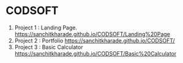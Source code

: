 # CODSOFT
1) Project 1 : Landing Page.
https://sanchitkharade.github.io/CODSOFT/Landing%20Page
2) Project 2 : Portfolio
https://sanchitkharade.github.io/CODSOFT/
3) Project 3 : Basic Calculator
https://sanchitkharade.github.io/CODSOFT/Basic%20Calculator 
